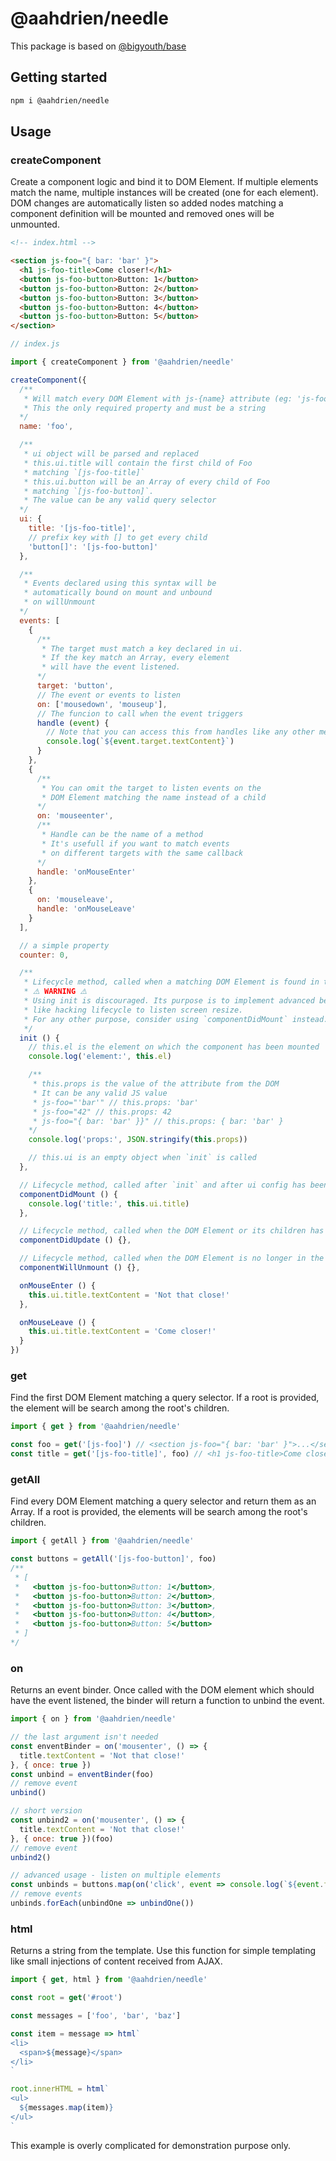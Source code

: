 # @aahdrien/needle

This package is based on [@bigyouth/base](https://www.npmjs.com/package/@bigyouth/base)

## Getting started

```bash
npm i @aahdrien/needle
```

## Usage

### createComponent

Create a component logic and bind it to DOM Element. If multiple elements match the name, multiple instances will be created (one for each element). DOM changes are automatically listen so added nodes matching a component definition will be mounted and removed ones will be unmounted.

```html
<!-- index.html -->

<section js-foo="{ bar: 'bar' }">
  <h1 js-foo-title>Come closer!</h1>
  <button js-foo-button>Button: 1</button>
  <button js-foo-button>Button: 2</button>
  <button js-foo-button>Button: 3</button>
  <button js-foo-button>Button: 4</button>
  <button js-foo-button>Button: 5</button>
</section>
```

```js
// index.js

import { createComponent } from '@aahdrien/needle'

createComponent({
  /**
   * Will match every DOM Element with js-{name} attribute (eg: 'js-foo')
   * This the only required property and must be a string
  */
  name: 'foo',

  /**
   * ui object will be parsed and replaced
   * this.ui.title will contain the first child of Foo
   * matching `[js-foo-title]`
   * this.ui.button will be an Array of every child of Foo
   * matching `[js-foo-button]`.
   * The value can be any valid query selector
  */
  ui: {
    title: '[js-foo-title]',
    // prefix key with [] to get every child
    'button[]': '[js-foo-button]'
  },

  /**
   * Events declared using this syntax will be
   * automatically bound on mount and unbound
   * on willUnmount
  */
  events: [
    {
      /**
       * The target must match a key declared in ui.
       * If the key match an Array, every element
       * will have the event listened.
      */
      target: 'button',
      // The event or events to listen
      on: ['mousedown', 'mouseup'],
      // The funcion to call when the event triggers
      handle (event) {
        // Note that you can access this from handles like any other method
        console.log(`${event.target.textContent}`)
      }
    },
    {
      /**
       * You can omit the target to listen events on the
       * DOM Element matching the name instead of a child
      */
      on: 'mouseenter',
      /**
       * Handle can be the name of a method
       * It's usefull if you want to match events
       * on different targets with the same callback
      */
      handle: 'onMouseEnter'
    },
    {
      on: 'mouseleave',
      handle: 'onMouseLeave'
    }
  ],

  // a simple property
  counter: 0,

  /**
   * Lifecycle method, called when a matching DOM Element is found in the DOM
   * ⚠️ WARNING ⚠️
   * Using init is discouraged. Its purpose is to implement advanced behaviors
   * like hacking lifecycle to listen screen resize.
   * For any other purpose, consider using `componentDidMount` instead.
   */
  init () {
    // this.el is the element on which the component has been mounted
    console.log('element:', this.el)

    /**
     * this.props is the value of the attribute from the DOM
     * It can be any valid JS value
     * js-foo="'bar'" // this.props: 'bar'
     * js-foo="42" // this.props: 42
     * js-foo="{ bar: 'bar' }}" // this.props: { bar: 'bar' }
    */
    console.log('props:', JSON.stringify(this.props))

    // this.ui is an empty object when `init` is called
  },

  // Lifecycle method, called after `init` and after ui config has been resolved and events bound
  componentDidMount () {
    console.log('title:', this.ui.title)
  },

  // Lifecycle method, called when the DOM Element or its children has changed
  componentDidUpdate () {},

  // Lifecycle method, called when the DOM Element is no longer in the DOM
  componentWillUnmount () {},

  onMouseEnter () {
    this.ui.title.textContent = 'Not that close!'
  },

  onMouseLeave () {
    this.ui.title.textContent = 'Come closer!'
  }
})
```

### get

Find the first DOM Element matching a query selector. If a root is provided, the element will be search among the root's children.

```js
import { get } from '@aahdrien/needle'

const foo = get('[js-foo]') // <section js-foo="{ bar: 'bar' }">...</section>
const title = get('[js-foo-title]', foo) // <h1 js-foo-title>Come closer!</h1>
```

### getAll

Find every DOM Element matching a query selector and return them as an Array. If a root is provided, the elements will be search among the root's children.

```js
import { getAll } from '@aahdrien/needle'

const buttons = getAll('[js-foo-button]', foo)
/**
 * [
 *   <button js-foo-button>Button: 1</button>,
 *   <button js-foo-button>Button: 2</button>,
 *   <button js-foo-button>Button: 3</button>,
 *   <button js-foo-button>Button: 4</button>,
 *   <button js-foo-button>Button: 5</button>
 * ]
*/
```

### on

Returns an event binder. Once called with the DOM element which should have the event listened, the binder will return a function to unbind the event.

```js
import { on } from '@aahdrien/needle'

// the last argument isn't needed
const enventBinder = on('mousenter', () => {
  title.textContent = 'Not that close!'
}, { once: true })
const unbind = enventBinder(foo)
// remove event
unbind()

// short version
const unbind2 = on('mousenter', () => {
  title.textContent = 'Not that close!'
}, { once: true })(foo)
// remove event
unbind2()

// advanced usage - listen on multiple elements
const unbinds = buttons.map(on('click', event => console.log(`${event.target.textContent}`)))
// remove events
unbinds.forEach(unbindOne => unbindOne())
```

### html

Returns a string from the template. Use this function for simple templating like small injections of content received from AJAX.

```js
import { get, html } from '@aahdrien/needle'

const root = get('#root')

const messages = ['foo', 'bar', 'baz']

const item = message => html`
<li>
  <span>${message}</span>
</li>
`

root.innerHTML = html`
<ul>
  ${messages.map(item)}
</ul>
`
```

This example is overly complicated for demonstration purpose only.
